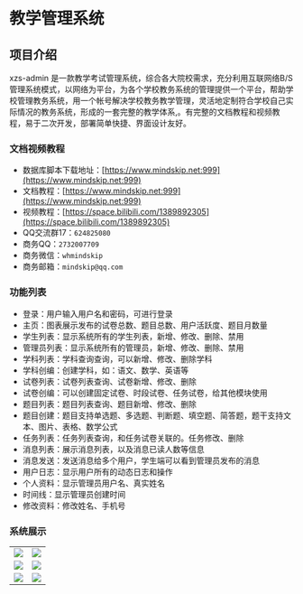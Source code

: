 # 教学管理系统

## 项目介绍

xzs-admin 是一款教学考试管理系统，综合各大院校需求，充分利用互联网络B/S管理系统模式，以网络为平台，为各个学校教务系统的管理提供一个平台，帮助学校管理教务系统，用一个帐号解决学校教务教学管理，灵活地定制符合学校自己实际情况的教务系统，形成的一套完整的教学体系,。有完整的文档教程和视频教程，易于二次开发，部署简单快捷、界面设计友好。

### 文档视频教程

* 数据库脚本下载地址：[https://www.mindskip.net:999](https://www.mindskip.net:999)
* 文档教程：[https://www.mindskip.net:999](https://www.mindskip.net:999)
* 视频教程：[https://space.bilibili.com/1389892305](https://space.bilibili.com/1389892305)
* QQ交流群17：`624825080`
* 商务QQ：`2732007709`
* 商务微信：`whmindskip`
* 商务邮箱：`mindskip@qq.com`

### 功能列表

* 登录：用户输入用户名和密码，可进行登录
* 主页：图表展示发布的试卷总数、题目总数、用户活跃度、题目月数量
* 学生列表：显示系统所有的学生列表，新增、修改、删除、禁用
* 管理员列表：显示系统所有的管理员，新增、修改、删除、禁用
* 学科列表：学科查询查询，可以新增、修改、删除学科
* 学科创编：创建学科，如：语文、数学、英语等
* 试卷列表：试卷列表查询、试卷新增、修改、删除
* 试卷创编：可以创建固定试卷、时段试卷、任务试卷，给其他模块使用
* 题目列表：题目列表查询、题目新增、修改、删除
* 题目创建：题目支持单选题、多选题、判断题、填空题、简答题，题干支持文本、图片、表格、数学公式
* 任务列表：任务列表查询，和任务试卷关联的。任务修改、删除
* 消息列表：展示消息列表，以及消息已读人数等信息
* 消息发送：发送消息给多个用户，学生端可以看到管理员发布的消息
* 用户日志：显示用户所有的动态日志和操作
* 个人资料：显示管理员用户名、真实姓名
* 时间线：显示管理员创建时间
* 修改资料：修改姓名、手机号

### 系统展示

<table>
    <tr>
        <td><img src="https://www.mindskip.net/style/git/images/admin/1.png"/></td>
        <td><img src="https://www.mindskip.net/style/git/images/admin/2.png"/></td>
    </tr>
        <tr>
        <td><img src="https://www.mindskip.net/style/git/images/admin/3.png"/></td>
        <td><img src="https://www.mindskip.net/style/git/images/admin/4.png"/></td>
    </tr>
        <tr>
        <td><img src="https://www.mindskip.net/style/git/images/admin/5.png"/></td>
        <td><img src="https://www.mindskip.net/style/git/images/admin/6.png"/></td>
    </tr>
</table>
